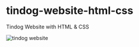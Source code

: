 # tindog-website-html-css
Tindog Website with HTML &amp; CSS



![tindog website](https://user-images.githubusercontent.com/42440349/159980817-10e28025-bdc6-4770-a90c-a280881ddb04.png)
